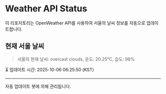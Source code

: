 
# Weather API Status

이 리포지토리는 OpenWeather API를 사용하여 서울의 날씨 정보를 자동으로 업데이트합니다.

## 현재 서울 날씨
> 서울의 현재 날씨: overcast clouds, 온도: 20.25°C, 습도: 98%

⏳ 업데이트 시간: 2025-10-06 06:25:50 (KST)

---
자동 업데이트 봇에 의해 관리됩니다.
